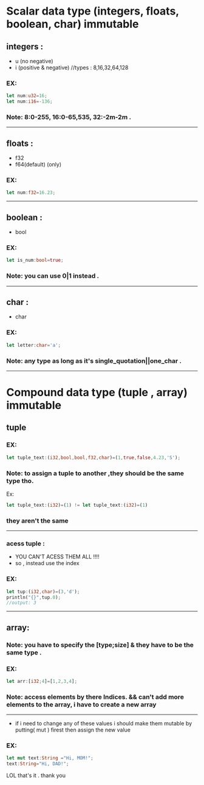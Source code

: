# Scalar data type (integers, floats, boolean, char) immutable

## integers :
- u (no negative) 
- i (positive & negative)
//types : 8,16,32,64,128
### EX: 

```rust
let num:u32=16;
let num:i16=-136;
```

### Note: 8:0-255, 16:0-65,535, 32:-2m-2m .
___________
## floats :
- f32 
- f64(default) (only)
 ### EX:
 ```rust
let num:f32=16.23;
```
___________
## boolean :
- bool
### EX:
```rust
let is_num:bool=true;
```
### Note: you can use 0|1 instead  .
__________
## char :
- char
### EX:
```rust
let letter:char='a';
```
### Note: any type as long as it's single_quotation||one_char  .
______________________________________________________________________________________________
# Compound data type (tuple , array) immutable


## tuple 
### EX:
```rust
let tuple_text:(i32,bool,bool,f32,char)=(1,true,false,4.23,'S'); 

```

### Note: to assign a tuple to another ,they should be the same type tho.
Ex:
```rust
let tuple_text:(i32)=(1) != let tuple_text:(i32)=(1) 
``` 
### they aren't the same
________
### acess tuple :
- YOU CAN'T ACESS THEM ALL !!!!
- so , instead use the index 
### EX:
```rust
let tup:(i32,char)=(3,'d');
println("{}",tup.0);
//output: 3 
```
__________
## array:
### Note: you have to specify the [type;size] & they have to be the same type .
### EX:
```rust
let arr:[i32;4]=[1,2,3,4];
```
### Note: access elements by there Indices. && can't add more elements to the array, i have to create a new array 
_________________________________
- if i need to change any of these values i should make them mutable by putting( mut ) firest then assign the new value

### EX:
```rust
let mut text:String ="Hi, MOM!";
text:String="Hi, DAD!";
```
LOL that's it .
thank you 
